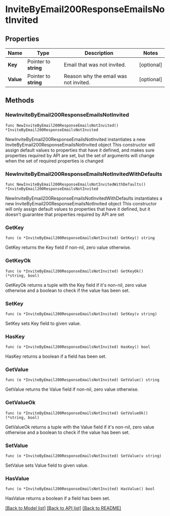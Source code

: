 # InviteByEmail200ResponseEmailsNotInvited

## Properties

Name | Type | Description | Notes
------------ | ------------- | ------------- | -------------
**Key** | Pointer to **string** | Email that was not invited. | [optional] 
**Value** | Pointer to **string** | Reason why the email was not invited. | [optional] 

## Methods

### NewInviteByEmail200ResponseEmailsNotInvited

`func NewInviteByEmail200ResponseEmailsNotInvited() *InviteByEmail200ResponseEmailsNotInvited`

NewInviteByEmail200ResponseEmailsNotInvited instantiates a new InviteByEmail200ResponseEmailsNotInvited object
This constructor will assign default values to properties that have it defined,
and makes sure properties required by API are set, but the set of arguments
will change when the set of required properties is changed

### NewInviteByEmail200ResponseEmailsNotInvitedWithDefaults

`func NewInviteByEmail200ResponseEmailsNotInvitedWithDefaults() *InviteByEmail200ResponseEmailsNotInvited`

NewInviteByEmail200ResponseEmailsNotInvitedWithDefaults instantiates a new InviteByEmail200ResponseEmailsNotInvited object
This constructor will only assign default values to properties that have it defined,
but it doesn't guarantee that properties required by API are set

### GetKey

`func (o *InviteByEmail200ResponseEmailsNotInvited) GetKey() string`

GetKey returns the Key field if non-nil, zero value otherwise.

### GetKeyOk

`func (o *InviteByEmail200ResponseEmailsNotInvited) GetKeyOk() (*string, bool)`

GetKeyOk returns a tuple with the Key field if it's non-nil, zero value otherwise
and a boolean to check if the value has been set.

### SetKey

`func (o *InviteByEmail200ResponseEmailsNotInvited) SetKey(v string)`

SetKey sets Key field to given value.

### HasKey

`func (o *InviteByEmail200ResponseEmailsNotInvited) HasKey() bool`

HasKey returns a boolean if a field has been set.

### GetValue

`func (o *InviteByEmail200ResponseEmailsNotInvited) GetValue() string`

GetValue returns the Value field if non-nil, zero value otherwise.

### GetValueOk

`func (o *InviteByEmail200ResponseEmailsNotInvited) GetValueOk() (*string, bool)`

GetValueOk returns a tuple with the Value field if it's non-nil, zero value otherwise
and a boolean to check if the value has been set.

### SetValue

`func (o *InviteByEmail200ResponseEmailsNotInvited) SetValue(v string)`

SetValue sets Value field to given value.

### HasValue

`func (o *InviteByEmail200ResponseEmailsNotInvited) HasValue() bool`

HasValue returns a boolean if a field has been set.


[[Back to Model list]](../README.md#documentation-for-models) [[Back to API list]](../README.md#documentation-for-api-endpoints) [[Back to README]](../README.md)


